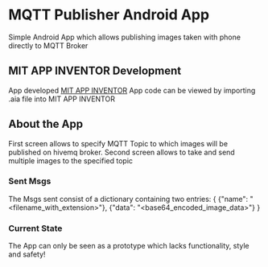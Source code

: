 # MQTT Publisher Android App
Simple Android App which allows publishing images taken with phone directly to MQTT Broker

## MIT APP INVENTOR Development
App developed [MIT APP INVENTOR](https://appinventor.mit.edu/)
App code can be viewed by importing .aia file into MIT APP INVENTOR

## About the App
First screen allows to specify MQTT Topic to which images will be published on hivemq broker.
Second screen allows to take and send multiple images to the specified topic

### Sent Msgs
The Msgs sent consist of a dictionary containing two entries:
{
    {"name": "<filename_with_extension>"},
    {"data": "<base64_encoded_image_data>"}
}

### Current State
The App can only be seen as a prototype which lacks functionality, style and safety!
